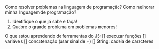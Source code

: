 Como resolver problemas na linguagem de programação?
Como melhorar minha linguagem de programação?

1. Identifique o que já sabe e faça!
2. Quebre o grande problema em problemas menores!

O que estou aprendendo de ferramentas do JS:
[] executar funções
[] variáveis
[] concatenação (usar sinal de +)
[] String: cadeia de caracteres